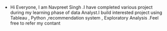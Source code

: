 - Hi Everyone, I am Navpreet Singh .I have completed various project during my learning phase of data Analyst.I build interested project using Tableau , Python ,recommendation system , Exploratory Analysis .Feel free to refer my contant
